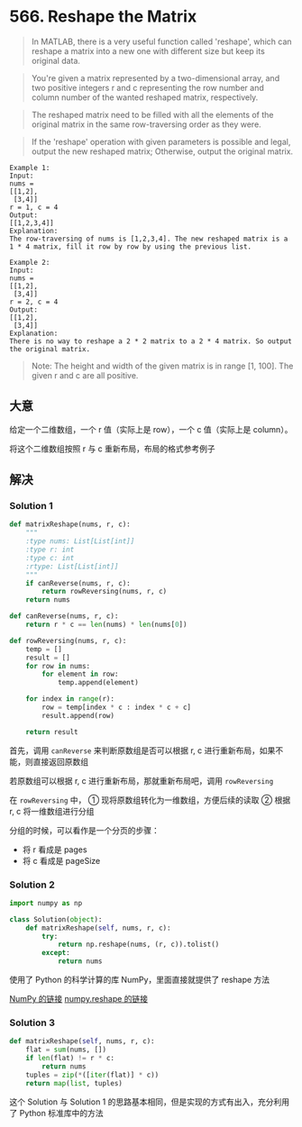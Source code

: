 # 566. Reshape the Matrix

> In MATLAB, there is a very useful function called 'reshape', which can reshape a matrix into a new one with different size but keep its original data.

> You're given a matrix represented by a two-dimensional array, and two positive integers r and c representing the row number and column number of the wanted reshaped matrix, respectively.

> The reshaped matrix need to be filled with all the elements of the original matrix in the same row-traversing order as they were.

> If the 'reshape' operation with given parameters is possible and legal, output the new reshaped matrix; Otherwise, output the original matrix.

```
Example 1:
Input: 
nums = 
[[1,2],
 [3,4]]
r = 1, c = 4
Output: 
[[1,2,3,4]]
Explanation:
The row-traversing of nums is [1,2,3,4]. The new reshaped matrix is a 1 * 4 matrix, fill it row by row by using the previous list.
```

```
Example 2:
Input: 
nums = 
[[1,2],
 [3,4]]
r = 2, c = 4
Output: 
[[1,2],
 [3,4]]
Explanation:
There is no way to reshape a 2 * 2 matrix to a 2 * 4 matrix. So output the original matrix.
```

> Note:
> The height and width of the given matrix is in range [1, 100].
The given r and c are all positive.

## 大意

给定一个二维数组，一个 r 值（实际上是 row），一个 c 值（实际上是 column）。

将这个二维数组按照 r 与 c 重新布局，布局的格式参考例子

## 解决

### Solution 1

```py
def matrixReshape(nums, r, c):
    """
    :type nums: List[List[int]]
    :type r: int
    :type c: int
    :rtype: List[List[int]]
    """
    if canReverse(nums, r, c):
        return rowReversing(nums, r, c)
    return nums

def canReverse(nums, r, c):
    return r * c == len(nums) * len(nums[0])

def rowReversing(nums, r, c):
    temp = []
    result = []
    for row in nums:
        for element in row:
            temp.append(element)

    for index in range(r):
        row = temp[index * c : index * c + c]
        result.append(row)

    return result
```

首先，调用 `canReverse` 来判断原数组是否可以根据 r, c 进行重新布局，如果不能，则直接返回原数组

若原数组可以根据 r, c 进行重新布局，那就重新布局吧，调用 `rowReversing`

在 `rowReversing` 中，
① 现将原数组转化为一维数组，方便后续的读取
② 根据 r, c 将一维数组进行分组

分组的时候，可以看作是一个分页的步骤：

- 将 r 看成是 pages
- 将 c 看成是 pageSize

### Solution 2

```py
import numpy as np

class Solution(object):
    def matrixReshape(self, nums, r, c):
        try:
            return np.reshape(nums, (r, c)).tolist()
        except:
            return nums
```

使用了 Python 的科学计算的库 NumPy，里面直接就提供了 reshape 方法

[NumPy 的链接](http://www.numpy.org)
[numpy.reshape 的链接](https://docs.scipy.org/doc/numpy/reference/generated/numpy.reshape.html)

### Solution 3

```py
def matrixReshape(self, nums, r, c):
    flat = sum(nums, [])
    if len(flat) != r * c:
        return nums
    tuples = zip(*([iter(flat)] * c))
    return map(list, tuples)
```

这个 Solution 与 Solution 1 的思路基本相同，但是实现的方式有出入，充分利用了 Python 标准库中的方法

